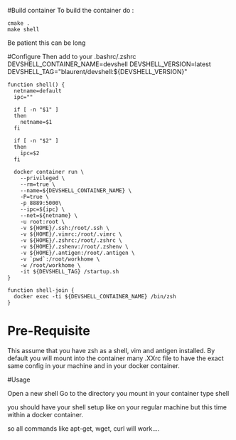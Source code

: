 #Build container
To build the container do :

    cmake .
    make shell

Be patient this can be long

#Configure
Then add to your .bashrc/.zshrc
    DEVSHELL_CONTAINER_NAME=devshell
    DEVSHELL_VERSION=latest
    DEVSHELL_TAG="blaurent/devshell:${DEVSHELL_VERSION}"

    function shell() {
      netname=default
      ipc=""

      if [ -n "$1" ]
      then
        netname=$1
      fi

      if [ -n "$2" ]
      then
        ipc=$2
      fi

      docker container run \
        --privileged \
        --rm=true \
        --name=${DEVSHELL_CONTAINER_NAME} \
        -P=true \
        -p 8889:5000\
        --ipc=${ipc} \
        --net=${netname} \
        -u root:root \
        -v ${HOME}/.ssh:/root/.ssh \
        -v ${HOME}/.vimrc:/root/.vimrc \
        -v ${HOME}/.zshrc:/root/.zshrc \
        -v ${HOME}/.zshenv:/root/.zshenv \
        -v ${HOME}/.antigen:/root/.antigen \
        -v `pwd`:/root/workhome \
        -w /root/workhome \
        -it ${DEVSHELL_TAG} /startup.sh
    }

    function shell-join {
      docker exec -ti ${DEVSHELL_CONTAINER_NAME} /bin/zsh
    }


# Pre-Requisite
This assume that you have zsh as a shell, vim and antigen installed.
By default you will mount into the container many .XXrc file to have the exact same config in your machine and in your docker container.

#Usage

Open a new shell
Go to the directory you mount in your container
type
  shell

you should have your shell setup like on your regular machine but this time within a docker container.

so all commands like apt-get, wget, curl will work....
